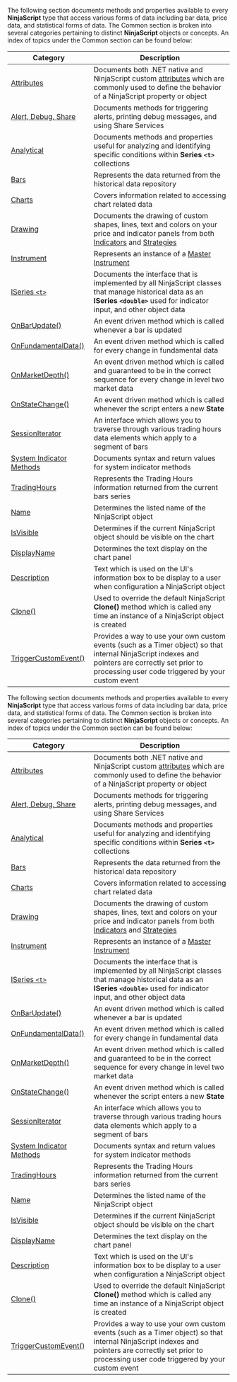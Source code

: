 The following section documents methods and properties available to every **NinjaScript** type that access various forms of data including bar data, price data, and statistical forms of data. The Common section is broken into several categories pertaining to distinct **NinjaScript** objects or concepts. An index of topics under the Common section can be found below:

| Category | Description |
| --- | --- |
| [Attributes](https://developer.ninjatrader.com/docs/desktop/attributes) | Documents both .NET native and NinjaScript custom [attributes](https://msdn.microsoft.com/en-us/library/5x6cd29c(v=vs.110).aspx) which are commonly used to define the behavior of a NinjaScript property or object |
| [Alert, Debug, Share](https://developer.ninjatrader.com/docs/desktop/alert_and_debug_concepts) | Documents methods for triggering alerts, printing debug messages, and using Share Services |
| [Analytical](https://developer.ninjatrader.com/docs/desktop/analytical) | Documents methods and properties useful for analyzing and identifying specific conditions within **Series `<t>`** collections |
| [Bars](https://developer.ninjatrader.com/docs/desktop/bars) | Represents the data returned from the historical data repository |
| [Charts](https://developer.ninjatrader.com/docs/desktop/charts) | Covers information related to accessing chart related data |
| [Drawing](https://developer.ninjatrader.com/docs/desktop/drawing) | Documents the drawing of custom shapes, lines, text and colors on your price and indicator panels from both [Indicators](https://developer.ninjatrader.com/docs/desktop/indicator) and [Strategies](https://developer.ninjatrader.com/docs/desktop/strategy) |
| [Instrument](https://developer.ninjatrader.com/docs/desktop/instrument) | Represents an instance of a [Master Instrument](https://developer.ninjatrader.com/docs/desktop/masterinstrument) |
| [ISeries `<t>`](https://developer.ninjatrader.com/docs/desktop/iseriest) | Documents the interface that is implemented by all NinjaScript classes that manage historical data as an **ISeries `<double>`** used for indicator input, and other object data |
| [OnBarUpdate()](https://developer.ninjatrader.com/docs/desktop/onbarupdate) | An event driven method which is called whenever a bar is updated |
| [OnFundamentalData()](https://developer.ninjatrader.com/docs/desktop/onfundamentaldata) | An event driven method which is called for every change in fundamental data |
| [OnMarketDepth()](https://developer.ninjatrader.com/docs/desktop/onmarketdepth) | An event driven method which is called and guaranteed to be in the correct sequence for every change in level two market data |
| [OnStateChange()](https://developer.ninjatrader.com/docs/desktop/onstatechange) | An event driven method which is called whenever the script enters a new **State** |
| [SessionIterator](https://developer.ninjatrader.com/docs/desktop/sessioniterator) | An interface which allows you to traverse through various trading hours data elements which apply to a segment of bars |
| [System Indicator Methods](https://developer.ninjatrader.com/docs/desktop/indicators) | Documents syntax and return values for system indicator methods |
| [TradingHours](https://developer.ninjatrader.com/docs/desktop/tradinghours) | Represents the Trading Hours information returned from the current bars series |
| [Name](https://developer.ninjatrader.com/docs/desktop/name) | Determines the listed name of the NinjaScript object |
| [IsVisible](https://developer.ninjatrader.com/docs/desktop/isvisible) | Determines if the current NinjaScript object should be visible on the chart |
| [DisplayName](https://developer.ninjatrader.com/docs/desktop/indicator_displayname) | Determines the text display on the chart panel |
| [Description](https://developer.ninjatrader.com/docs/desktop/description) | Text which is used on the UI's information box to be display to a user when configuration a NinjaScript object |
| [Clone()](https://developer.ninjatrader.com/docs/desktop/clone) | Used to override the default NinjaScript **Clone()** method which is called any time an instance of a NinjaScript object is created |
| [TriggerCustomEvent()](https://developer.ninjatrader.com/docs/desktop/triggercustomevent) | Provides a way to use your own custom events (such as a Timer object) so that internal NinjaScript indexes and pointers are correctly set prior to processing user code triggered by your custom event |

The following section documents methods and properties available to every **NinjaScript** type that access various forms of data including bar data, price data, and statistical forms of data. The Common section is broken into several categories pertaining to distinct **NinjaScript** objects or concepts. An index of topics under the Common section can be found below:

| Category | Description |
| --- | --- |
| [Attributes](https://developer.ninjatrader.com/docs/desktop/attributes) | Documents both .NET native and NinjaScript custom [attributes](https://msdn.microsoft.com/en-us/library/5x6cd29c(v=vs.110).aspx) which are commonly used to define the behavior of a NinjaScript property or object |
| [Alert, Debug, Share](https://developer.ninjatrader.com/docs/desktop/alert_and_debug_concepts) | Documents methods for triggering alerts, printing debug messages, and using Share Services |
| [Analytical](https://developer.ninjatrader.com/docs/desktop/analytical) | Documents methods and properties useful for analyzing and identifying specific conditions within **Series `<t>`** collections |
| [Bars](https://developer.ninjatrader.com/docs/desktop/bars) | Represents the data returned from the historical data repository |
| [Charts](https://developer.ninjatrader.com/docs/desktop/charts) | Covers information related to accessing chart related data |
| [Drawing](https://developer.ninjatrader.com/docs/desktop/drawing) | Documents the drawing of custom shapes, lines, text and colors on your price and indicator panels from both [Indicators](https://developer.ninjatrader.com/docs/desktop/indicator) and [Strategies](https://developer.ninjatrader.com/docs/desktop/strategy) |
| [Instrument](https://developer.ninjatrader.com/docs/desktop/instrument) | Represents an instance of a [Master Instrument](https://developer.ninjatrader.com/docs/desktop/masterinstrument) |
| [ISeries `<t>`](https://developer.ninjatrader.com/docs/desktop/iseriest) | Documents the interface that is implemented by all NinjaScript classes that manage historical data as an **ISeries `<double>`** used for indicator input, and other object data |
| [OnBarUpdate()](https://developer.ninjatrader.com/docs/desktop/onbarupdate) | An event driven method which is called whenever a bar is updated |
| [OnFundamentalData()](https://developer.ninjatrader.com/docs/desktop/onfundamentaldata) | An event driven method which is called for every change in fundamental data |
| [OnMarketDepth()](https://developer.ninjatrader.com/docs/desktop/onmarketdepth) | An event driven method which is called and guaranteed to be in the correct sequence for every change in level two market data |
| [OnStateChange()](https://developer.ninjatrader.com/docs/desktop/onstatechange) | An event driven method which is called whenever the script enters a new **State** |
| [SessionIterator](https://developer.ninjatrader.com/docs/desktop/sessioniterator) | An interface which allows you to traverse through various trading hours data elements which apply to a segment of bars |
| [System Indicator Methods](https://developer.ninjatrader.com/docs/desktop/indicators) | Documents syntax and return values for system indicator methods |
| [TradingHours](https://developer.ninjatrader.com/docs/desktop/tradinghours) | Represents the Trading Hours information returned from the current bars series |
| [Name](https://developer.ninjatrader.com/docs/desktop/name) | Determines the listed name of the NinjaScript object |
| [IsVisible](https://developer.ninjatrader.com/docs/desktop/isvisible) | Determines if the current NinjaScript object should be visible on the chart |
| [DisplayName](https://developer.ninjatrader.com/docs/desktop/indicator_displayname) | Determines the text display on the chart panel |
| [Description](https://developer.ninjatrader.com/docs/desktop/description) | Text which is used on the UI's information box to be display to a user when configuration a NinjaScript object |
| [Clone()](https://developer.ninjatrader.com/docs/desktop/clone) | Used to override the default NinjaScript **Clone()** method which is called any time an instance of a NinjaScript object is created |
| [TriggerCustomEvent()](https://developer.ninjatrader.com/docs/desktop/triggercustomevent) | Provides a way to use your own custom events (such as a Timer object) so that internal NinjaScript indexes and pointers are correctly set prior to processing user code triggered by your custom event |